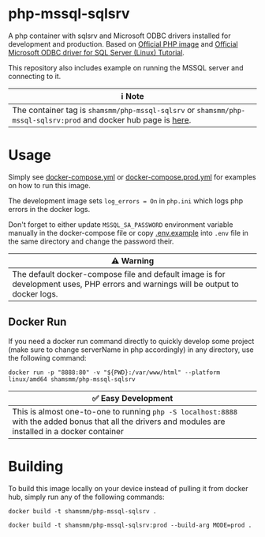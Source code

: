 # php-mssql-sqlsrv
A php container with sqlsrv and Microsoft ODBC drivers installed for development and production.
Based on [Official PHP image](https://hub.docker.com/_/php/) and [Official Microsoft ODBC driver for SQL Server (Linux) Tutorial](https://learn.microsoft.com/en-us/sql/connect/odbc/linux-mac/installing-the-microsoft-odbc-driver-for-sql-server).

This repository also includes example on running the MSSQL server and connecting to it.

| ℹ️ Note                                                                                                                                                                   | 
|---------------------------------------------------------------------------------------------------------------------------------------------------------------------------|
| The container tag is `shamsmm/php-mssql-sqlsrv` or `shamsmm/php-mssql-sqlsrv:prod` and docker hub page is [here](https://hub.docker.com/r/shamsmm/php-mssql-sqlsrv/tags). |


# Usage
Simply see [docker-compose.yml](docker-compose.yml) or [docker-compose.prod.yml](docker-compose.prod.yml) for examples on how to run this image.

The development image sets `log_errors = On` in `php.ini` which logs php errors in the docker logs.

Don't forget to either update `MSSQL_SA_PASSWORD` environment variable manually in the docker-compose file or copy [.env.example](.env.example) into `.env` file in the same directory and change the password their. 

| ⚠️ Warning                                                                                                                                | 
|-------------------------------------------------------------------------------------------------------------------------------------------|
| The default docker-compose file and default image is for development uses, PHP errors and warnings will be output to docker logs.         |


## Docker Run
If you need a docker run command directly to quickly develop some project (make sure to change serverName in php accordingly) in any directory, use the following command:
```shell
docker run -p "8888:80" -v "${PWD}:/var/www/html" --platform linux/amd64 shamsmm/php-mssql-sqlsrv
```

| ✅ Easy Development                                                                                                                                     | 
|--------------------------------------------------------------------------------------------------------------------------------------------------------|
| This is almost one-to-one to running `php -S localhost:8888` with the added bonus that all the drivers and modules are installed in a docker container |

# Building
To build this image locally on your device instead of pulling it from docker hub, simply run any of the following commands:

```shell
docker build -t shamsmm/php-mssql-sqlsrv .
```

```shell
docker build -t shamsmm/php-mssql-sqlsrv:prod --build-arg MODE=prod .
```
